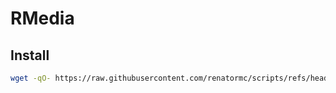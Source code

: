 # RMedia

## Install

```bash
wget -qO- https://raw.githubusercontent.com/renatormc/scripts/refs/heads/main/install.sh | bash
```